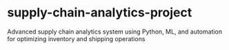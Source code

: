 # supply-chain-analytics-project
Advanced supply chain analytics system using Python, ML, and automation for optimizing inventory and shipping operations
